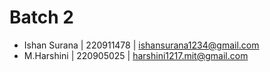 # Batch 2
+ Ishan Surana | 220911478 | ishansurana1234@gmail.com
+ M.Harshini | 220905025 | harshini1217.mit@gmail.com
